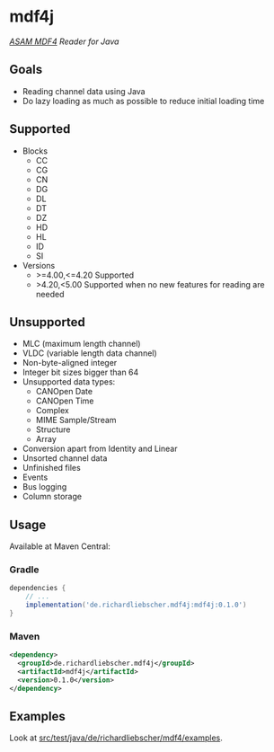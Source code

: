 # mdf4j
*[ASAM MDF4](https://www.asam.net/standards/detail/mdf/) Reader for Java*

## Goals

* Reading channel data using Java
* Do lazy loading as much as possible to reduce initial loading time

## Supported

* Blocks
  * CC
  * CG
  * CN
  * DG
  * DL
  * DT
  * DZ
  * HD
  * HL
  * ID
  * SI
* Versions
  * \>=4.00,<=4.20 Supported
  * \>4.20,<5.00 Supported when no new features for reading are needed

## Unsupported
* MLC (maximum length channel)
* VLDC (variable length data channel)
* Non-byte-aligned integer
* Integer bit sizes bigger than 64
* Unsupported data types:
  * CANOpen Date
  * CANOpen Time
  * Complex
  * MIME Sample/Stream
  * Structure
  * Array
* Conversion apart from Identity and Linear
* Unsorted channel data
* Unfinished files
* Events
* Bus logging
* Column storage

## Usage

Available at Maven Central:

### Gradle
```groovy
dependencies {
    // ...
    implementation('de.richardliebscher.mdf4j:mdf4j:0.1.0')
}
```

### Maven
```xml
<dependency>
  <groupId>de.richardliebscher.mdf4j</groupId>
  <artifactId>mdf4j</artifactId>
  <version>0.1.0</version>
</dependency>
```

## Examples

Look at [src/test/java/de/richardliebscher/mdf4/examples](src/test/java/de/richardliebscher/mdf4/examples).

